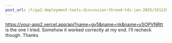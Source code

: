 ```yaml
---
post_url: /t/ga2-deployment-tools-discussion-thread-tds-jan-2025/161120/38
---
```

<https://your-app2.vercel.app/api?name=gy5&name=nk&name=ySOPVNRtt>  
is the one I tried. Somehow it worked correctly at my end. I’ll recheck though. Thanks